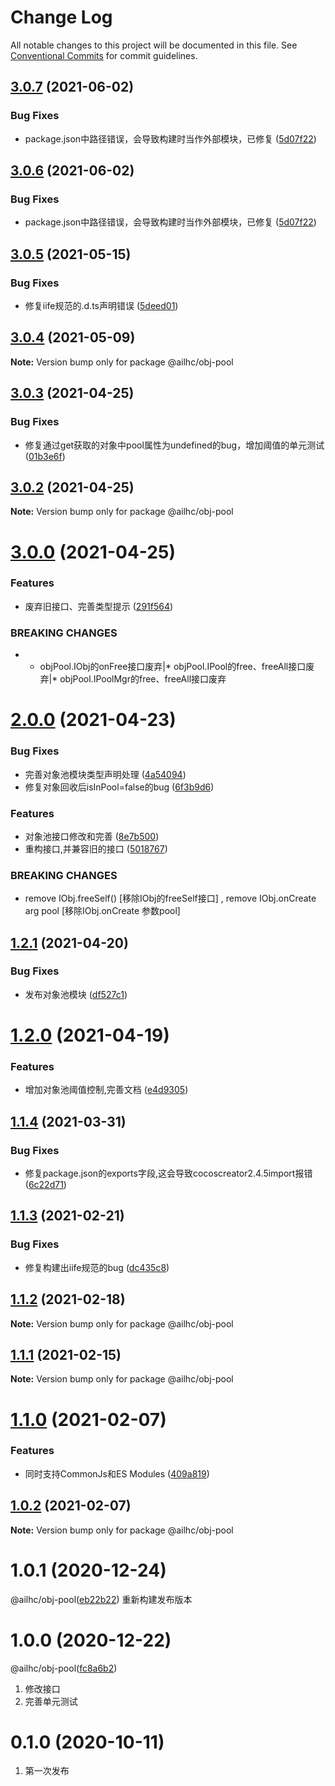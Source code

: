 # Change Log

All notable changes to this project will be documented in this file.
See [Conventional Commits](https://conventionalcommits.org) for commit guidelines.

## [3.0.7](https://github.com/AILHC/EasyGameFrameworkOpen/compare/@ailhc/obj-pool@3.0.5...@ailhc/obj-pool@3.0.7) (2021-06-02)


### Bug Fixes

* package.json中路径错误，会导致构建时当作外部模块，已修复 ([5d07f22](https://github.com/AILHC/EasyGameFrameworkOpen/commit/5d07f225a506b3bda47f0cdb4244589e57e04482))





## [3.0.6](https://github.com/AILHC/EasyGameFrameworkOpen/compare/@ailhc/obj-pool@3.0.5...@ailhc/obj-pool@3.0.6) (2021-06-02)


### Bug Fixes

* package.json中路径错误，会导致构建时当作外部模块，已修复 ([5d07f22](https://github.com/AILHC/EasyGameFrameworkOpen/commit/5d07f225a506b3bda47f0cdb4244589e57e04482))





## [3.0.5](https://github.com/AILHC/EasyGameFrameworkOpen/compare/@ailhc/obj-pool@3.0.4...@ailhc/obj-pool@3.0.5) (2021-05-15)


### Bug Fixes

* 修复iife规范的.d.ts声明错误 ([5deed01](https://github.com/AILHC/EasyGameFrameworkOpen/commit/5deed01795ca4abab2bbafbb7b55664d4d23be8f))





## [3.0.4](https://github.com/AILHC/EasyGameFrameworkOpen/compare/@ailhc/obj-pool@3.0.3...@ailhc/obj-pool@3.0.4) (2021-05-09)

**Note:** Version bump only for package @ailhc/obj-pool





## [3.0.3](https://github.com/AILHC/EasyGameFrameworkOpen/compare/@ailhc/obj-pool@3.0.2...@ailhc/obj-pool@3.0.3) (2021-04-25)


### Bug Fixes

* 修复通过get获取的对象中pool属性为undefined的bug，增加阈值的单元测试 ([01b3e6f](https://github.com/AILHC/EasyGameFrameworkOpen/commit/01b3e6f9485713f067c3b95617a5d724c5b24807))





## [3.0.2](https://github.com/AILHC/EasyGameFrameworkOpen/compare/@ailhc/obj-pool@3.0.0...@ailhc/obj-pool@3.0.2) (2021-04-25)

**Note:** Version bump only for package @ailhc/obj-pool





# [3.0.0](https://github.com/AILHC/EasyGameFrameworkOpen/compare/@ailhc/obj-pool@2.0.0...@ailhc/obj-pool@3.0.0) (2021-04-25)


### Features

* 废弃旧接口、完善类型提示 ([291f564](https://github.com/AILHC/EasyGameFrameworkOpen/commit/291f564e77e7df53d5e55a7ec8bddc85a908d234))


### BREAKING CHANGES

* * objPool.IObj的onFree接口废弃|* objPool.IPool的free、freeAll接口废弃|* objPool.IPoolMgr的free、freeAll接口废弃





# [2.0.0](https://github.com/AILHC/EasyGameFrameworkOpen/compare/@ailhc/obj-pool@1.2.1...@ailhc/obj-pool@2.0.0) (2021-04-23)


### Bug Fixes

* 完善对象池模块类型声明处理 ([4a54094](https://github.com/AILHC/EasyGameFrameworkOpen/commit/4a540941c4e9f98157eefa32017f5fe97d2fcfd9))
* 修复对象回收后isInPool=false的bug ([6f3b9d6](https://github.com/AILHC/EasyGameFrameworkOpen/commit/6f3b9d6744de7f6f213af70010bece5fa2ec5756))


### Features

* 对象池接口修改和完善 ([8e7b500](https://github.com/AILHC/EasyGameFrameworkOpen/commit/8e7b500d2e4ac9cfe7cd75583a10e62ead45d10f))
* 重构接口,并兼容旧的接口 ([5018767](https://github.com/AILHC/EasyGameFrameworkOpen/commit/5018767196b49295648a935a909ad547be1cd3d9))


### BREAKING CHANGES

* remove IObj.freeSelf() [移除IObj的freeSelf接口] , remove IObj.onCreate arg pool [移除IObj.onCreate 参数pool]





## [1.2.1](https://github.com/AILHC/EasyGameFrameworkOpen/compare/@ailhc/obj-pool@1.2.0...@ailhc/obj-pool@1.2.1) (2021-04-20)


### Bug Fixes

* 发布对象池模块 ([df527c1](https://github.com/AILHC/EasyGameFrameworkOpen/commit/df527c1f4a37ac22bb889367511534b626e926f8))





# [1.2.0](https://github.com/AILHC/EasyGameFrameworkOpen/compare/@ailhc/obj-pool@1.1.4...@ailhc/obj-pool@1.2.0) (2021-04-19)


### Features

* 增加对象池阈值控制,完善文档 ([e4d9305](https://github.com/AILHC/EasyGameFrameworkOpen/commit/e4d9305e09607a3d0877802031f2036452c543f4))





## [1.1.4](https://github.com/AILHC/EasyGameFrameworkOpen/compare/@ailhc/obj-pool@1.1.3...@ailhc/obj-pool@1.1.4) (2021-03-31)


### Bug Fixes

* 修复package.json的exports字段,这会导致cocoscreator2.4.5import报错 ([6c22d71](https://github.com/AILHC/EasyGameFrameworkOpen/commit/6c22d71f6f32ec566b95e7b299ec91e732e99585))





## [1.1.3](https://github.com/AILHC/EasyGameFrameworkOpen/compare/@ailhc/obj-pool@1.1.2...@ailhc/obj-pool@1.1.3) (2021-02-21)


### Bug Fixes

* 修复构建出iife规范的bug ([dc435c8](https://github.com/AILHC/EasyGameFrameworkOpen/commit/dc435c8ed264447b8a80263e7d157b1576c414b3))





## [1.1.2](https://github.com/AILHC/EasyGameFrameworkOpen/compare/@ailhc/obj-pool@1.1.1...@ailhc/obj-pool@1.1.2) (2021-02-18)

**Note:** Version bump only for package @ailhc/obj-pool





## [1.1.1](https://github.com/AILHC/EasyGameFrameworkOpen/compare/@ailhc/obj-pool@1.1.0...@ailhc/obj-pool@1.1.1) (2021-02-15)

**Note:** Version bump only for package @ailhc/obj-pool





# [1.1.0](https://github.com/AILHC/EasyGameFrameworkOpen/compare/@ailhc/obj-pool@1.0.2...@ailhc/obj-pool@1.1.0) (2021-02-07)


### Features

* 同时支持CommonJs和ES Modules ([409a819](https://github.com/AILHC/EasyGameFrameworkOpen/commit/409a819cfca6808a4070abcbc8acc80a2caf1c84))





## [1.0.2](https://github.com/AILHC/EasyGameFrameworkOpen/compare/@ailhc/obj-pool@1.0.1...@ailhc/obj-pool@1.0.2) (2021-02-07)

**Note:** Version bump only for package @ailhc/obj-pool






# 1.0.1 (2020-12-24)
@ailhc/obj-pool([eb22b22](https://github.com/AILHC/EasyGameFrameworkOpen/commit/eb22b225792289c03f955b21d47e87e3eb0a1a9b))
重新构建发布版本
# 1.0.0 (2020-12-22)
@ailhc/obj-pool([fc8a6b2](https://github.com/AILHC/EasyGameFrameworkOpen/commit/fc8a6b2a917125dabe2022961532aed4d5546ac1))
1. 修改接口
2. 完善单元测试

# 0.1.0 (2020-10-11)
1. 第一次发布
